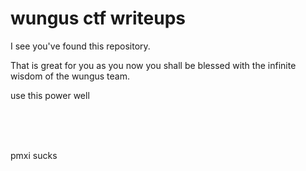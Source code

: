 # wungus ctf writeups

I see you've found this repository.

That is great for you as you now you shall be blessed with the infinite wisdom of the wungus team.

use this power well


<br><br><br>


pmxi sucks

